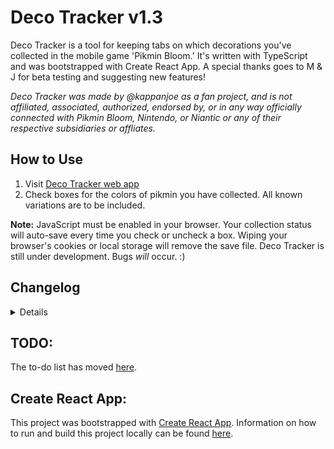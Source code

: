 # Deco Tracker v1.3
Deco Tracker is a tool for keeping tabs on which decorations you've collected in the mobile game 'Pikmin Bloom.' It's written with TypeScript and was bootstrapped with Create React App. A special thanks goes to M & J for beta testing and suggesting new features!

*Deco Tracker was made by @kappanjoe as a fan project, and is not affiliated, associated, authorized, endorsed by, or in any way officially connected with Pikmin Bloom, Nintendo, or Niantic or any of their respective subsidiaries or affliates.*

## How to Use

1. Visit [Deco Tracker web app](https://kappanjoe.github.io/seedling-tracker/)
2. Check boxes for the colors of pikmin you have collected. All known variations are to be included.

**Note:** JavaScript must be enabled in your browser. Your collection status will auto-save every time you check or uncheck a box. Wiping your browser's cookies or local storage will remove the save file. Deco Tracker is still under development. Bugs *will* occur. :)

## Changelog

<details>

### v1.3
- Added new "1st Anniversary Snack" decor
- Updated `seeds.json` to version 1.0 (full schema for groupings and current decor)
- You can now turn on game-based counting using the prefs menu to check if your Deco Tracker totals match your game!

### v1.2
- Button in toolbar now opens preferences menu with options to set theme (dark mode, etc.), hide color labels, etc.

### v1.12
- Window background color now matches color-scheme
- Removed unnecessary space in "Jack-O' -Lantern" in seeds.json (version 0.9)

### v1.11
- Updated app icon
- Adjusted placement of color labels to stay within safe area
- Category totals are now displayed when collapsed
- Category collapse states are saved when updating

### v1.08
- Added color labels for accessbility
- Checkbox colors adjusted for consistency and performance

### v1.02
- Fixed bug where checkbox placeholders didn't transition smoothly between Dark/Light mode
- Added transition for when category counts are completed/completion is undone

### v1.01
- Sticky toolbar added with preferences menu (currently only toggles Dark mode)
- Transitions added to change in dark mode/collapsing categories
- Added "Jack-O' -Lantern" decor

### v0.9
- Dark Mode now supported! Tap/click the moon in the upper right to switch themes.
- Overall Total count is now displayed.
- More checkboxes now fit on one line for compatibility with smaller screens.

### v0.8

- Checkboxes are now easier to target! Tap/click anywhere inside a colored box to add or remove a check.
- Counts have been added to each decoration type. Totals are calculated for every variation and do not reflect in-game totals.

### v0.7

- Categories are now collapsible
- Updated data structures to allow saving of collapse states
- Checkbox color now reflects state

### v0.5

- Updated page title, favicons, etc.
- Added data structure and app versioning
- Updated data structures for more flexibility and cleaner handling
- Added storage checks and updating
- Added new decoration type 'Bus Stop'
- Added missing decoration type 'Theme Park B'

</details>

## TODO:

The to-do list has moved [here](/TODO.md).

## Create React App:

This project was bootstrapped with [Create React App](https://github.com/facebook/create-react-app).
Information on how to run and build this project locally can be found [here](/CREATE-REACT.md).